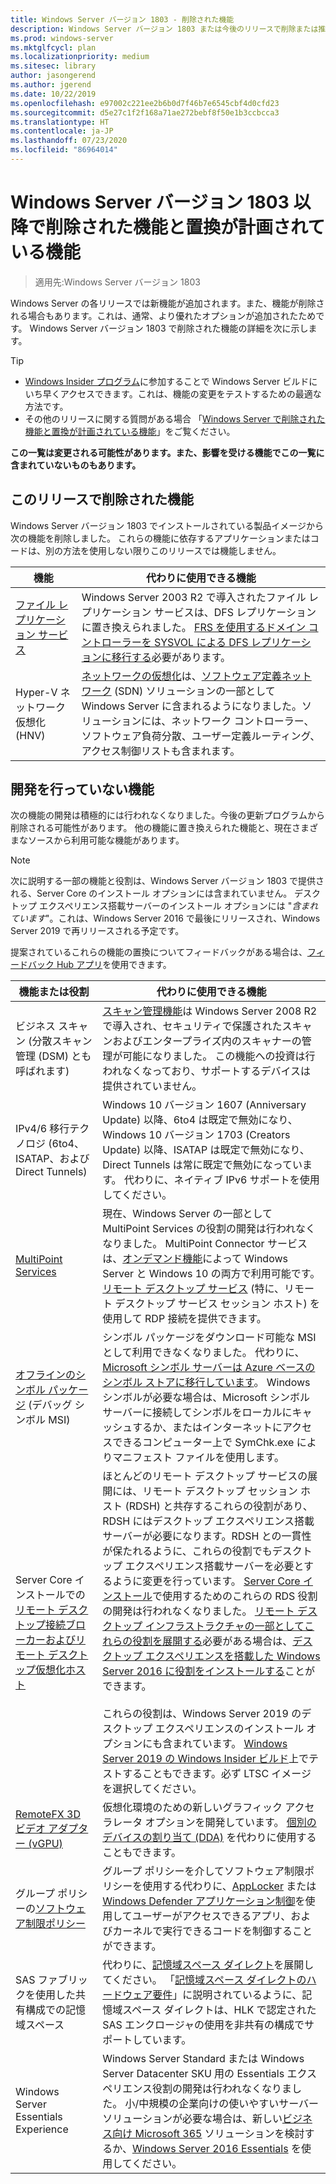 ```yaml
---
title: Windows Server バージョン 1803 - 削除された機能
description: Windows Server バージョン 1803 または今後のリリースで削除または推奨されなくなる機能について説明します
ms.prod: windows-server
ms.mktglfcycl: plan
ms.localizationpriority: medium
ms.sitesec: library
author: jasongerend
ms.author: jgerend
ms.date: 10/22/2019
ms.openlocfilehash: e97002c221ee2b6b0d7f46b7e6545cbf4d0cfd23
ms.sourcegitcommit: d5e27c1f2f168a71ae272bebf8f50e1b3ccbcca3
ms.translationtype: HT
ms.contentlocale: ja-JP
ms.lasthandoff: 07/23/2020
ms.locfileid: "86964014"
---
```

# <a name="features-removed-or-planned-for-replacement-starting-with-windows-server-version-1803"></a>Windows Server バージョン 1803 以降で削除された機能と置換が計画されている機能

> 適用先:Windows Server バージョン 1803

Windows Server の各リリースでは新機能が追加されます。また、機能が削除される場合もあります。これは、通常、より優れたオプションが追加されたためです。 Windows Server バージョン 1803 で削除された機能の詳細を次に示します。   

> [!TIP]
> - [Windows Insider プログラム](https://insider.windows.com)に参加することで Windows Server ビルドにいち早くアクセスできます。これは、機能の変更をテストするための最適な方法です。
> - その他のリリースに関する質問がある場合 「[Windows Server で削除された機能と置換が計画されている機能](../get-started-19/removed-features.md)」をご覧ください。

**この一覧は変更される可能性があります。また、影響を受ける機能でこの一覧に含まれていないものもあります。** 

## <a name="features-we-removed-in-this-release"></a>このリリースで削除された機能

Windows Server バージョン 1803 でインストールされている製品イメージから次の機能を削除しました。 これらの機能に依存するアプリケーションまたはコードは、別の方法を使用しない限りこのリリースでは機能しません。   

| 機能    | 代わりに使用できる機能 |
| ----------- | -------------------- |
| [ファイル レプリケーション サービス](https://support.microsoft.com/help/4025991/windows-server-version-1709-no-longer-supports-frs)|Windows Server 2003 R2 で導入されたファイル レプリケーション サービスは、DFS レプリケーションに置き換えられました。 [FRS を使用するドメイン コントローラーを SYSVOL による DFS レプリケーションに移行する](https://techcommunity.microsoft.com/t5/storage-at-microsoft/streamlined-migration-of-frs-to-dfsr-sysvol/ba-p/425405)必要があります。 |
| Hyper-V ネットワーク仮想化 (HNV)|[ネットワークの仮想化](../networking/sdn/technologies/hyper-v-network-virtualization/whats-new-hyperv-network-virtualization-windows-server.md)は、[ソフトウェア定義ネットワーク](../networking/sdn/software-defined-networking.md) (SDN) ソリューションの一部として Windows Server に含まれるようになりました。ソリューションには、ネットワーク コントローラー、ソフトウェア負荷分散、ユーザー定義ルーティング、アクセス制御リストも含まれます。 |

## <a name="features-were-no-longer-developing"></a>開発を行っていない機能

次の機能の開発は積極的には行われなくなりました。今後の更新プログラムから削除される可能性があります。 他の機能に置き換えられた機能と、現在さまざまなソースから利用可能な機能があります。 

>[!NOTE]
> 次に説明する一部の機能と役割は、Windows Server バージョン 1803 で提供される、Server Core のインストール オプションには含まれていません。 デスクトップ エクスペリエンス搭載サーバーのインストール オプションには "*含まれています*"。これは、Windows Server 2016 で最後にリリースされ、Windows Server 2019 で再リリースされる予定です。

提案されているこれらの機能の置換についてフィードバックがある場合は、[フィードバック Hub アプリ](https://support.microsoft.com/help/4021566/windows-10-send-feedback-to-microsoft-with-feedback-hub-app)を使用できます。 

| 機能または役割    | 代わりに使用できる機能 |
| ----------- | --------------------- |
| ビジネス スキャン (分散スキャン管理 (DSM) とも呼ばれます)|[スキャン管理機能](/previous-versions/windows/it-pro/windows-server-2008-r2-and-2008/dd759124\(v%3dws.11\))は Windows Server 2008 R2 で導入され、セキュリティで保護されたスキャンおよびエンタープライズ内のスキャナーの管理が可能になりました。 この機能への投資は行われなくなっており、サポートするデバイスは提供されていません。 |
| IPv4/6 移行テクノロジ (6to4、ISATAP、および Direct Tunnels)|Windows 10 バージョン 1607 (Anniversary Update) 以降、6to4 は既定で無効になり、Windows 10 バージョン 1703 (Creators Update) 以降、ISATAP は既定で無効になり、Direct Tunnels は常に既定で無効になっています。 代わりに、ネイティブ IPv6 サポートを使用してください。 |
| [MultiPoint Services](../remote/multipoint-services/multipoint-services.md)|現在、Windows Server の一部として MultiPoint Services の役割の開発は行われなくなりました。 MultiPoint Connector サービスは、[オンデマンド機能](/windows-hardware/manufacture/desktop/features-on-demand-v2--capabilities)によって Windows Server と Windows 10 の両方で利用可能です。 [リモート デスクトップ サービス](../remote/remote-desktop-services/welcome-to-rds.md) (特に、リモート デスクトップ サービス セッション ホスト) を使用して RDP 接続を提供できます。 |
| [オフラインのシンボル パッケージ](/windows-hardware/drivers/debugger/debugger-download-symbols) (デバッグ シンボル MSI)|シンボル パッケージをダウンロード可能な MSI として利用できなくなりました。 代わりに、[Microsoft シンボル サーバーは Azure ベースのシンボル ストアに移行しています](/archive/blogs/windbg/update-on-microsofts-symbol-server)。 Windows シンボルが必要な場合は、Microsoft シンボル サーバーに接続してシンボルをローカルにキャッシュするか、またはインターネットにアクセスできるコンピューター上で SymChk.exe によりマニフェスト ファイルを使用します。 |
| Server Core インストールでの[リモート デスクトップ接続ブローカーおよびリモート デスクトップ仮想化ホスト](../remote/remote-desktop-services/desktop-hosting-service.md)|ほとんどのリモート デスクトップ サービスの展開には、リモート デスクトップ セッション ホスト (RDSH) と共存するこれらの役割があり、RDSH にはデスクトップ エクスペリエンス搭載サーバーが必要になります。RDSH との一貫性が保たれるように、これらの役割でもデスクトップ エクスペリエンス搭載サーバーを必要とするように変更を行っています。 [Server Core インストール](../administration/server-core/what-is-server-core.md)で使用するためのこれらの RDS 役割の開発は行われなくなりました。 [リモート デスクトップ インフラストラクチャの一部としてこれらの役割を展開する](../remote/remote-desktop-services/rds-deploy-infrastructure.md)必要がある場合は、[デスクトップ エクスペリエンスを搭載した Windows Server 2016 に役割をインストールする](getting-started-with-server-with-desktop-experience.md)ことができます。 <br/><br/>これらの役割は、Windows Server 2019 のデスクトップ エクスペリエンスのインストール オプションにも含まれています。 [Windows Server 2019 の Windows Insider ビルド](/windows-insider/at-work/)上でテストすることもできます。必ず LTSC イメージを選択してください。 |
| [RemoteFX 3D ビデオ アダプター (vGPU)](../remote/remote-desktop-services/rds-remotefx-vgpu.md)|仮想化環境のための新しいグラフィック アクセラレータ オプションを開発しています。 [個別のデバイスの割り当て (DDA)](../virtualization/hyper-v/plan/plan-for-deploying-devices-using-discrete-device-assignment.md) を代わりに使用することもできます。 |
| グループ ポリシーの[ソフトウェア制限ポリシー](../identity/software-restriction-policies/software-restriction-policies.md)|グループ ポリシーを介してソフトウェア制限ポリシーを使用する代わりに、[AppLocker](/windows/security/threat-protection/applocker/applocker-overview) または [Windows Defender アプリケーション制御](/windows/security/threat-protection/windows-defender-application-control)を使用してユーザーがアクセスできるアプリ、およびカーネルで実行できるコードを制御することができます。 |
| SAS ファブリックを使用した共有構成での記憶域スペース|代わりに、[記憶域スペース ダイレクト](../storage/storage-spaces/storage-spaces-direct-overview.md)を展開してください。 「[記憶域スペース ダイレクトのハードウェア要件](../storage/storage-spaces/storage-spaces-direct-hardware-requirements.md)」に説明されているように、記憶域スペース ダイレクトは、HLK で認定された SAS エンクロージャの使用を非共有の構成でサポートしています。 |
| Windows Server Essentials Experience|Windows Server Standard または Windows Server Datacenter SKU 用の Essentials エクスペリエンス役割の開発は行われなくなりました。 小/中規模の企業向けの使いやすいサーバー ソリューションが必要な場合は、新しい[ビジネス向け Microsoft 365](https://www.microsoft.com/microsoft-365/business) ソリューションを検討するか、[Windows Server 2016 Essentials](/windows-server-essentials/get-started/get-started) を使用してください。 |
